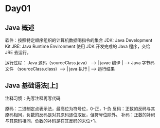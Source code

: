 # Day01

## Java 概述

软件：按照特定顺序组织的计算机数据喝指令的集合
JDK: Java Development Kit
JRE: Java Runtime Environment
使用 JDK 开发完成的 Java 程序，交给 JRE 去运行。

运行过程：
Java 源码（sourceClass.java） --> | javac 编译 | --> Java 字节码文件 （sourceClass.class）--> | java 执行 | --> 运行结果

## Java 基础语法[上]

注释习惯：先写注释再写代码

原码：二进制定点表示法，最高位为符号位，0-正，1-负
反码：正数的反码与其原码相同，负数的反码是对其原码逐位取反，但符号位除外。
补码：正数的补码与其原码相同，负数的补码是在其反码的末位+1。


